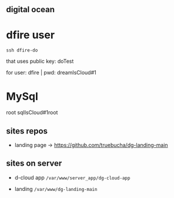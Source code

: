 ## digital ocean

# dfire user
```
ssh dfire-do 
```
that uses public key: doTest

for user: dfire | pwd: dreamIsCloud#1

# MySql

root sqlIsCloud#1root

## sites repos

* landing page -> <https://github.com/truebucha/dg-landing-main>

## sites on server 

* d-cloud app `/var/www/server_app/dg-cloud-app`

* landing `/var/www/dg-landing-main`

